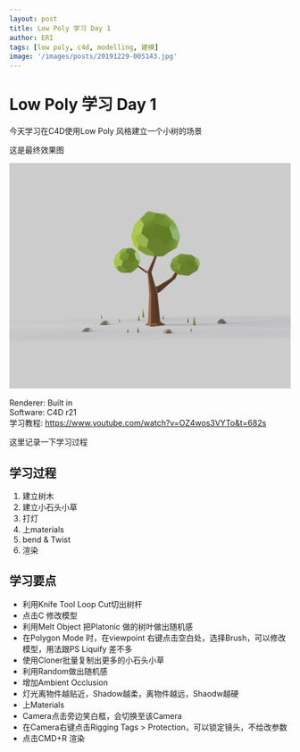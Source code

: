 ```yaml
---
layout: post
title: Low Poly 学习 Day 1
author: ERI
tags: [low poly, c4d, modelling, 建模]
image: '/images/posts/20191229-005143.jpg'
---
```


# Low Poly 学习 Day 1

今天学习在C4D使用Low Poly 风格建立一个小树的场景

这是最终效果图

![lowpoly-2019-12-28-224026](\images\2019\12\lowpoly-2019-12-28-224026.jpg)

Renderer: Built in<br>Software: C4D r21<br>学习教程: https://www.youtube.com/watch?v=OZ4wos3VYTo&t=682s<br>

这里记录一下学习过程

## 学习过程

1. 建立树木
2. 建立小石头小草
3. 打灯
4. 上materials
5. bend & Twist
6. 渲染

## 学习要点

- 利用Knife Tool Loop Cut切出树杆
- 点击C 修改模型
- 利用Melt Object 把Platonic 做的树叶做出随机感
- 在Polygon Mode 时，在viewpoint 右键点击空白处，选择Brush，可以修改模型，用法跟PS Liquify 差不多
- 使用Cloner批量复制出更多的小石头小草
- 利用Random做出随机感
- 增加Ambient Occlusion
- 灯光离物件越贴近，Shadow越柔，离物件越远，Shaodw越硬
- 上Materials
- Camera点击旁边笑白框，会切换至该Camera
- 在Camera右键点击Rigging Tags > Protection，可以锁定镜头，不给改参数
- 点击CMD+R 渲染 

